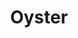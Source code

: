 ---
layout: item
title: Oyster
item-id: 407
datatable: true
id: 407
name: "Oyster"
members: true
lowalch: 80
highalch: 120
examine: "Maybe there are pearls inside?"
monsters:
  - id: 100
    name: "Rock Crab"
    members: true
    combat_level: 13
    wiki_url: "https://oldschool.runescape.wiki/w/Rock_Crab#Active"
    drops:
      - quantity: "2"
        rarity: 0.09375
      - quantity: "1"
        rarity: 0.0703125
    image: "https://oldschool.runescape.wiki/images/thumb/0/05/Rock_crab_%28exposed%29.png/200px-Rock_crab_%28exposed%29.png?7d2f4"
  - id: 492
    name: "Cave kraken"
    members: true
    combat_level: 127
    wiki_url: "https://oldschool.runescape.wiki/w/Cave_kraken"
    drops:
      - quantity: "1"
        rarity: 0.02
    image: "https://oldschool.runescape.wiki/images/thumb/d/dc/Cave_kraken.png/290px-Cave_kraken.png?4612a"
  - id: 2592
    name: "Mogre"
    members: true
    combat_level: 60
    wiki_url: "https://oldschool.runescape.wiki/w/Mogre"
    drops:
      - quantity: "1"
        rarity: 0.0234375
    image: "https://oldschool.runescape.wiki/images/thumb/6/6e/Mogre.png/150px-Mogre.png?94ffa"
  - id: 2916
    name: "Waterfiend"
    members: true
    combat_level: 115
    wiki_url: "https://oldschool.runescape.wiki/w/Waterfiend"
    drops:
      - quantity: "3"
        rarity: 0.015625
    image: "https://oldschool.runescape.wiki/images/thumb/4/4f/Waterfiend.png/120px-Waterfiend.png?3dfda"
  - id: 4800
    name: "Giant Lobster"
    members: true
    combat_level: 45
    wiki_url: "https://oldschool.runescape.wiki/w/Giant_lobster"
    drops:
      - quantity: "2"
        rarity: 0.09375
      - quantity: "1"
        rarity: 0.0703125
    image: "https://oldschool.runescape.wiki/images/7/72/Giant_lobster.png?8a471"
  - id: 4819
    name: "Crab"
    members: true
    combat_level: 23
    wiki_url: "https://oldschool.runescape.wiki/w/Crab#Level_23"
    drops:
      - quantity: "1"
        rarity: 0.1
      - quantity: "2"
        rarity: 0.1
    image: "https://oldschool.runescape.wiki/images/thumb/6/63/Crab.png/220px-Crab.png?e81ce"
  - id: 4820
    name: "Mudskipper"
    members: true
    combat_level: 30
    wiki_url: "https://oldschool.runescape.wiki/w/Mudskipper#Level_30"
    drops:
      - quantity: "1"
        rarity: 0.171875
    image: "https://oldschool.runescape.wiki/images/thumb/e/e3/Mudskipper.png/280px-Mudskipper.png?82127"
  - id: 4821
    name: "Mudskipper"
    members: true
    combat_level: 31
    wiki_url: "https://oldschool.runescape.wiki/w/Mudskipper#Level_31"
    drops:
      - quantity: "1"
        rarity: 0.171875
    image: "https://oldschool.runescape.wiki/images/thumb/e/e3/Mudskipper.png/280px-Mudskipper.png?82127"
  - id: 4822
    name: "Crab"
    members: true
    combat_level: 21
    wiki_url: "https://oldschool.runescape.wiki/w/Crab#Level_21"
    drops:
      - quantity: "1"
        rarity: 0.1
      - quantity: "2"
        rarity: 0.1
    image: "https://oldschool.runescape.wiki/images/thumb/6/63/Crab.png/220px-Crab.png?e81ce"
  - id: 5935
    name: "Sand Crab"
    members: true
    combat_level: 15
    wiki_url: "https://oldschool.runescape.wiki/w/Sand_Crab#Active"
    drops:
      - quantity: "1"
        rarity: 0.0703125
      - quantity: "2"
        rarity: 0.09375
    image: "https://oldschool.runescape.wiki/images/thumb/e/e4/Sand_Crab.png/250px-Sand_Crab.png?0589e"
  - id: 6732
    name: "River troll"
    members: true
    combat_level: 14
    wiki_url: "https://oldschool.runescape.wiki/w/River_troll#Level_14"
    drops:
      - quantity: "1"
        rarity: 0.09375
    image: "https://oldschool.runescape.wiki/images/thumb/6/6f/River_troll.png/200px-River_troll.png?4db1d"
  - id: 6733
    name: "River troll"
    members: true
    combat_level: 29
    wiki_url: "https://oldschool.runescape.wiki/w/River_troll#Level_29"
    drops:
      - quantity: "1"
        rarity: 0.09375
    image: "https://oldschool.runescape.wiki/images/thumb/6/6f/River_troll.png/200px-River_troll.png?4db1d"
  - id: 6734
    name: "River troll"
    members: true
    combat_level: 49
    wiki_url: "https://oldschool.runescape.wiki/w/River_troll#Level_49"
    drops:
      - quantity: "1"
        rarity: 0.09375
    image: "https://oldschool.runescape.wiki/images/thumb/6/6f/River_troll.png/200px-River_troll.png?4db1d"
  - id: 6735
    name: "River troll"
    members: true
    combat_level: 79
    wiki_url: "https://oldschool.runescape.wiki/w/River_troll#Level_79"
    drops:
      - quantity: "1"
        rarity: 0.09375
    image: "https://oldschool.runescape.wiki/images/thumb/6/6f/River_troll.png/200px-River_troll.png?4db1d"
  - id: 6736
    name: "River troll"
    members: true
    combat_level: 120
    wiki_url: "https://oldschool.runescape.wiki/w/River_troll#Level_120"
    drops:
      - quantity: "1"
        rarity: 0.09375
    image: "https://oldschool.runescape.wiki/images/thumb/6/6f/River_troll.png/200px-River_troll.png?4db1d"
  - id: 6737
    name: "River troll"
    members: true
    combat_level: 159
    wiki_url: "https://oldschool.runescape.wiki/w/River_troll#Level_159"
    drops:
      - quantity: "1"
        rarity: 0.09375
    image: "https://oldschool.runescape.wiki/images/thumb/6/6f/River_troll.png/200px-River_troll.png?4db1d"
  - id: 7799
    name: "Ammonite Crab"
    members: true
    combat_level: 25
    wiki_url: "https://oldschool.runescape.wiki/w/Ammonite_Crab"
    drops:
      - quantity: "2"
        rarity: 0.09375
      - quantity: "1"
        rarity: 0.0703125
    image: "https://oldschool.runescape.wiki/images/thumb/4/4c/Ammonite_Crab.png/220px-Ammonite_Crab.png?180a6"
---